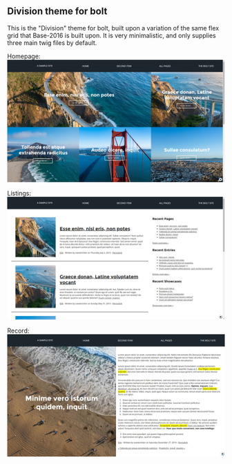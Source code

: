 Division theme for bolt
----------------------

This is the "Division" theme for bolt, built upon a variation of the same flex grid that Base-2016 is built upon. It is very minimalistic, and only supplies three main twig files by default.

Homepage:
![Homepage](https://raw.githubusercontent.com/SahAssar/bolt-theme-division/master/screenshots/home.jpg "Homepage")

Listings:
![Listing](https://raw.githubusercontent.com/SahAssar/bolt-theme-division/master/screenshots/listing.jpg "Listing")

Record:
![Listing](https://raw.githubusercontent.com/SahAssar/bolt-theme-division/master/screenshots/record.jpg "Listing")
